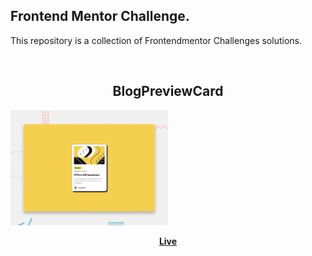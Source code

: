 ## Frontend Mentor Challenge.

This repository is a collection of Frontendmentor Challenges solutions.

<br>
<h2 align="center">BlogPreviewCard</h2>
<span align="center"> 
    <img alt="project preview" src="https://github.com/Levyathanz/FrontendMentor/blob/main/Blog_Preview-Card/assets/images/desktop-preview.jpg" width="50%"/>
  </span> 
  <p align="center">
   <b><a href="https://blogcardfrontendmentor.netlify.app/">Live</a> </b>
  </p>